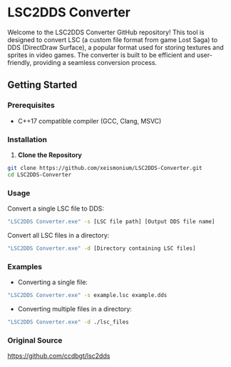 # LSC2DDS Converter

Welcome to the LSC2DDS Converter GitHub repository! This tool is designed to convert LSC (a custom file format from game Lost Saga) to DDS (DirectDraw Surface), a popular format used for storing textures and sprites in video games. The converter is built to be efficient and user-friendly, providing a seamless conversion process.


## Getting Started

### Prerequisites

- C++17 compatible compiler (GCC, Clang, MSVC)

### Installation

1. **Clone the Repository**

```bash
git clone https://github.com/xeismonium/LSC2DDS-Converter.git
cd LSC2DDS-Converter
```

### Usage

Convert a single LSC file to DDS:

```bash
"LSC2DDS Converter.exe" -s [LSC file path] [Output DDS file name]
```

Convert all LSC files in a directory:

```bash
"LSC2DDS Converter.exe" -d [Directory containing LSC files]
```

### Examples

- Converting a single file:

```bash
"LSC2DDS Converter.exe" -s example.lsc example.dds
```

- Converting multiple files in a directory:

```bash
"LSC2DDS Converter.exe" -d ./lsc_files
```

### Original Source
https://github.com/ccdbgt/lsc2dds
